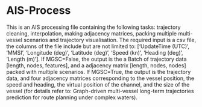 # AIS-Process
This is an AIS processing file containing the following tasks: trajectory cleaning, interpolation, making adjacency matrices, packing multiple multi-vessel scenarios and trajectory visualisation. The required input is a csv file, the columns of the file include but are not limited to: [‘UpdateTime (UTC)’, ‘MMSI’, ‘Longitude (deg)’, ‘Latitude (deg)’, ‘Speed (kn)’, ‘Heading (deg)’, ‘Length (m)’]. If MGSC=False, the output is the a Batch of trajectory data [length, nodes, features], and a adjacency matrix [length, nodes, nodes] packed with multiple scenarios. If MGSC=True, the output is the trajectory data, and four adjacency matrices corresponding to the vessel position, the speed and heading, the virtual position of the channel, and the size of the vessel (for details refer to: Graph-driven multi-vessel long-term trajectories prediction for route planning under complex waters).
